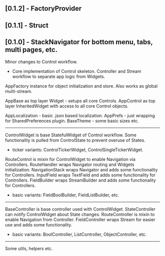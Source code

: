 ## [0.1.2] - FactoryProvider
## [0.1.1] - Struct
## [0.1.0] - StackNavigator for bottom menu, tabs, multi pages, etc.
Minor changes to Control workflow.

* Core implementation of Control skeleton. Controller and Stream workflow to separate app logic from Widgets.

AppFactory instance for object initialization and store. Also works as global multi-stream.

AppBase as top layer Widget - setups all core Controls.
AppControl as top layer InheritedWidget with access to all core Control objects.

AppLocalization - basic .json based localization.
AppPrefs - just wrapping for SharedPreferences plugin.
BaseTheme - some basic sizes etc.

---

ControlWidget is base StatefulWidget of Control workflow. Some functionality is pulled from ControlState to prevent overuse of States.
 - ticker variants: ControlTickerWidget, ControlSingleTickerWidget.

RouteControl is mixin for ControlWidget to enable Navigation via Controllers.
RouteHandler wraps Navigator routing and Widgets initialization.
NavigationStack wraps Navigator and adds some functionality for Controllers.
InputField wraps TextField and adds some functionality for Controllers.
FieldBuilder wraps StreamBuilder and adds some functionality for Controllers.
 - basic variants: FieldBoolBuilder, FieldListBuilder, etc.

---

BaseController is base controller used with ControlWidget.
StateController can notify ControlWidget about State changes.
RouteController is mixin to enable Navigation from Controller.
FieldController wraps Stream for easier use and adds some functionality.
 - basic variants: BoolController, ListController, ObjectController, etc.

---

Some utils, helpers etc.
